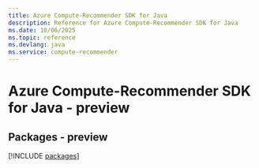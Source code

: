 ```yaml
---
title: Azure Compute-Recommender SDK for Java
description: Reference for Azure Compute-Recommender SDK for Java
ms.date: 10/06/2025
ms.topic: reference
ms.devlang: java
ms.service: compute-recommender
---
```

# Azure Compute-Recommender SDK for Java - preview
## Packages - preview
[!INCLUDE [packages](compute-recommender-index.md)]